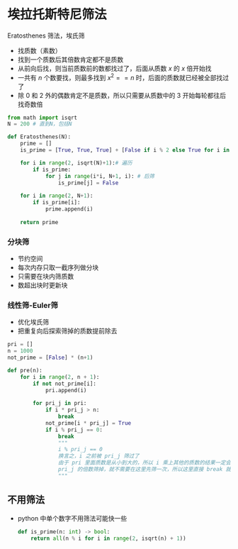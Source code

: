 # 埃拉托斯特尼筛法

Eratosthenes 筛法，埃氏筛

- 找质数（素数）
- 找到一个质数后其倍数肯定都不是质数
- 从前向后找，则当前质数前的数都找过了，后面从质数 $x$ 的 $x$ 倍开始找
- 一共有 $n$ 个数要找，则最多找到 $x^2 == n$ 时，后面的质数就已经被全部找过了
- 除 0 和 2 外的偶数肯定不是质数，所以只需要从质数中的 3 开始每轮都往后找奇数倍

```python
from math import isqrt
N = 200 # 直到N，包括N

def Eratosthenes(N):
    prime = []
    is_prime = [True, True, True] + [False if i % 2 else True for i in range(N-2)] # [0, 1, 2] + 奇偶

    for i in range(2, isqrt(N)+1):# 遍历
        if is_prime:
            for j in range(i*i, N+1, i): # 后筛
                is_prime[j] = False
            
    for i in range(2, N+1):
        if is_prime[i]:
            prime.append(i)
    
    return prime
```



### 分块筛

- 节约空间
- 每次内存只取一截序列做分块
- 只需要在块内筛质数
- 数超出块时更新块



### 线性筛-Euler筛

- 优化埃氏筛
- 把重复向后探索筛掉的质数提前除去

```python
pri = []
n = 1000
not_prime = [False] * (n+1)

def pre(n):
    for i in range(2, n + 1):
        if not not_prime[i]:
            pri.append(i)
            
        for pri_j in pri:
            if i * pri_j > n:
                break
            not_prime[i * pri_j] = True
            if i % pri_j == 0:
                break
                """
                i % pri_j == 0
                换言之，i 之前被 pri_j 筛过了
                由于 pri 里面质数是从小到大的，所以 i 乘上其他的质数的结果一定会被
                pri_j 的倍数筛掉，就不需要在这里先筛一次，所以这里直接 break 就好了
                """
```



## 不用筛法

- python 中单个数字不用筛法可能快一些

  ```python
  def is_prime(n: int) -> bool:
      return all(n % i for i in range(2, isqrt(n) + 1))
  ```

  
